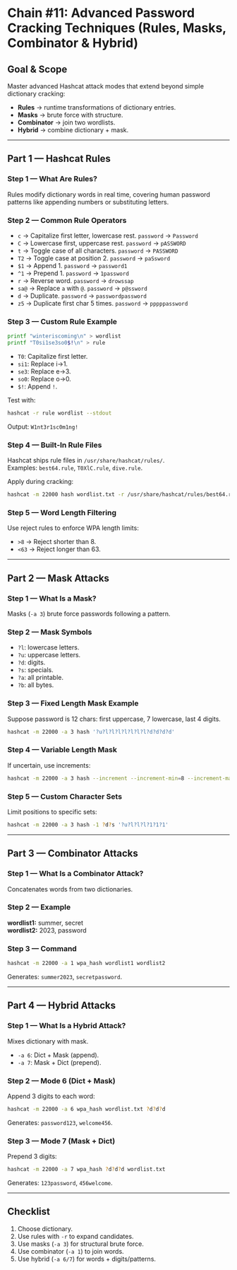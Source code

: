 # Chain #11: Advanced Password Cracking Techniques (Rules, Masks, Combinator & Hybrid)

## Goal & Scope

Master advanced Hashcat attack modes that extend beyond simple dictionary cracking:

- **Rules** → runtime transformations of dictionary entries.
- **Masks** → brute force with structure.
- **Combinator** → join two wordlists.
- **Hybrid** → combine dictionary + mask.

---

## Part 1 — Hashcat Rules

### Step 1 — What Are Rules?

Rules modify dictionary words in real time, covering human password patterns like appending numbers or substituting letters.

### Step 2 — Common Rule Operators

- `c` → Capitalize first letter, lowercase rest. `password` → `Password`    
- `C` → Lowercase first, uppercase rest. `password` → `pASSWORD`
- `t` → Toggle case of all characters. `password` → `PASSWORD`
- `T2` → Toggle case at position 2. `password` → `paSsword`
- `$1` → Append 1. `password` → `password1`
- `^1` → Prepend 1. `password` → `1password`
- `r` → Reverse word. `password` → `drowssap`
- `sa@` → Replace `a` with `@`. `password` → `p@ssword`
- `d` → Duplicate. `password` → `passwordpassword`
- `z5` → Duplicate first char 5 times. `password` → `pppppassword`

### Step 3 — Custom Rule Example

```bash
printf "winteriscoming\n" > wordlist
printf "T0si1se3so0$!\n" > rule
```

- `T0`: Capitalize first letter.
- `si1`: Replace i→1.
- `se3`: Replace e→3.
- `so0`: Replace o→0.
- `$!`: Append `!`.

Test with:

```bash
hashcat -r rule wordlist --stdout
```

Output: `W1nt3r1sc0m1ng!`

### Step 4 — Built‑In Rule Files

Hashcat ships rule files in `/usr/share/hashcat/rules/`.  
Examples: `best64.rule`, `T0XlC.rule`, `dive.rule`.

Apply during cracking:

```bash
hashcat -m 22000 hash wordlist.txt -r /usr/share/hashcat/rules/best64.rule
```

### Step 5 — Word Length Filtering

Use reject rules to enforce WPA length limits:

- `>8` → Reject shorter than 8.    
- `<63` → Reject longer than 63.

---

## Part 2 — Mask Attacks

### Step 1 — What Is a Mask?

Masks (`-a 3`) brute force passwords following a pattern.

### Step 2 — Mask Symbols

- `?l`: lowercase letters.    
- `?u`: uppercase letters.
- `?d`: digits.
- `?s`: specials.
- `?a`: all printable.
- `?b`: all bytes.

### Step 3 — Fixed Length Mask Example

Suppose password is 12 chars: first uppercase, 7 lowercase, last 4 digits.

```bash
hashcat -m 22000 -a 3 hash '?u?l?l?l?l?l?l?l?d?d?d?d'
```

### Step 4 — Variable Length Mask

If uncertain, use increments:

```bash
hashcat -m 22000 -a 3 hash --increment --increment-min=8 --increment-max=12 '?u?l?l?l?d?d?d'
```

### Step 5 — Custom Character Sets

Limit positions to specific sets:

```bash
hashcat -m 22000 -a 3 hash -1 ?d?s '?u?l?l?l?1?1?1'
```

---

## Part 3 — Combinator Attacks

### Step 1 — What Is a Combinator Attack?

Concatenates words from two dictionaries.

### Step 2 — Example

**wordlist1:** summer, secret  
**wordlist2:** 2023, password

### Step 3 — Command

```bash
hashcat -m 22000 -a 1 wpa_hash wordlist1 wordlist2
```

Generates: `summer2023`, `secretpassword`.

---

## Part 4 — Hybrid Attacks

### Step 1 — What Is a Hybrid Attack?

Mixes dictionary with mask.

- `-a 6`: Dict + Mask (append).    
- `-a 7`: Mask + Dict (prepend).

### Step 2 — Mode 6 (Dict + Mask)

Append 3 digits to each word:

```bash
hashcat -m 22000 -a 6 wpa_hash wordlist.txt ?d?d?d
```

Generates: `password123`, `welcome456`.

### Step 3 — Mode 7 (Mask + Dict)

Prepend 3 digits:

```bash
hashcat -m 22000 -a 7 wpa_hash ?d?d?d wordlist.txt
```

Generates: `123password`, `456welcome`.

---

## Checklist

1. Choose dictionary.    
2. Use rules with `-r` to expand candidates.
3. Use masks (`-a 3`) for structural brute force.
4. Use combinator (`-a 1`) to join words.
5. Use hybrid (`-a 6/7`) for words + digits/patterns.